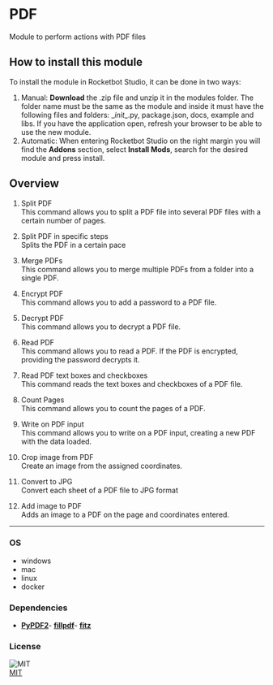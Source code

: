 



# PDF
  
Module to perform actions with PDF files  



## How to install this module
  
To install the module in Rocketbot Studio, it can be done in two ways:
1. Manual: __Download__ the .zip file and unzip it in the modules folder. The folder name must be the same as the module and inside it must have the following files and folders: \__init__.py, package.json, docs, example and libs. If you have the application open, refresh your browser to be able to use the new module.
2. Automatic: When entering Rocketbot Studio on the right margin you will find the **Addons** section, select **Install Mods**, search for the desired module and press install.  


## Overview


1. Split PDF  
This command allows you to split a PDF file into several PDF files with a certain number of pages.

2. Split PDF in specific steps  
Splits the PDF in a certain pace

3. Merge PDFs  
This command allows you to merge multiple PDFs from a folder into a single PDF.

4. Encrypt PDF  
This command allows you to add a password to a PDF file.

5. Decrypt PDF  
This command allows you to decrypt a PDF file.

6. Read PDF  
This command allows you to read a PDF. If the PDF is encrypted, providing the password decrypts it.

7. Read PDF text boxes and checkboxes  
This command reads the text boxes and checkboxes of a PDF file.

8. Count Pages  
This command allows you to count the pages of a PDF.

9. Write on PDF input  
This command allows you to write on a PDF input, creating a new PDF with the data loaded.

10. Crop image from PDF  
Create an image from the assigned coordinates.

11. Convert to JPG  
Convert each sheet of a PDF file to JPG format

12. Add image to PDF  
Adds an image to a PDF on the page and coordinates entered.  




----
### OS

- windows
- mac
- linux
- docker

### Dependencies
- [**PyPDF2**](https://pypi.org/project/PyPDF2/)- [**fillpdf**](https://pypi.org/project/fillpdf/)- [**fitz**](https://pypi.org/project/fitz/)
### License
  
![MIT](https://camo.githubusercontent.com/107590fac8cbd65071396bb4d04040f76cde5bde/687474703a2f2f696d672e736869656c64732e696f2f3a6c6963656e73652d6d69742d626c75652e7376673f7374796c653d666c61742d737175617265)  
[MIT](http://opensource.org/licenses/mit-license.ph)